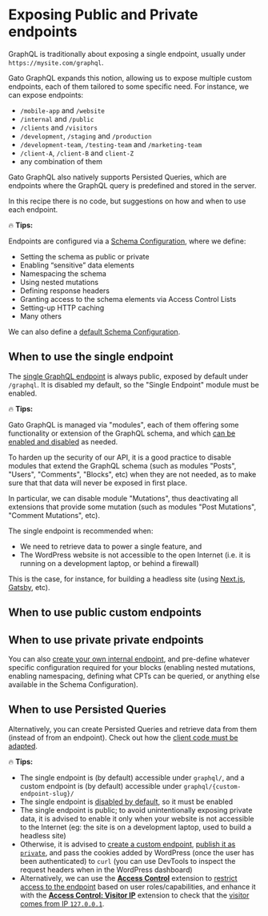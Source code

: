 # Exposing Public and Private endpoints

GraphQL is traditionally about exposing a single endpoint, usually under `https://mysite.com/graphql`.

Gato GraphQL expands this notion, allowing us to expose multiple custom endpoints, each of them tailored to some specific need. For instance, we can expose endpoints:

- `/mobile-app` and `/website`
- `/internal` and `/public`
- `/clients` and `/visitors`
- `/development`, `/staging` and `/production`
- `/development-team`, `/testing-team` and `/marketing-team`
- `/client-A`, `/client-B` and `client-Z`
- any combination of them

Gato GraphQL also natively supports Persisted Queries, which are endpoints where the GraphQL query is predefined and stored in the server.

In this recipe there is no code, but suggestions on how and when to use each endpoint.

<div class="doc-highlight" markdown=1>

🔥 **Tips:**

Endpoints are configured via a [Schema Configuration](https://gatographql.com/guides/use/creating-a-schema-configuration/), where we define:

- Setting the schema as public or private
- Enabling “sensitive” data elements
- Namespacing the schema
- Using nested mutations
- Defining response headers
- Granting access to the schema elements via Access Control Lists
- Setting-up HTTP caching
- Many others

We can also define a [default Schema Configuration](https://gatographql.com/guides/config/defining-the-default-schema-configuration/).

</div>

## When to use the single endpoint

The [single GraphQL endpoint](https://gatographql.com/guides/config/enabling-and-configuring-the-single-endpoint/) is always public, exposed by default under `/graphql`. It is disabled my default, so the "Single Endpoint" module must be enabled.

<div class="doc-highlight" markdown=1>

🔥 **Tips:**

Gato GraphQL is managed via "modules", each of them offering some functionality or extension of the GraphQL schema, and which [can be enabled and disabled](https://gatographql.com/guides/config/browsing-enabling-and-disabling-modules/) as needed.

To harden up the security of our API, it is a good practice to disable modules that extend the GraphQL schema (such as modules "Posts", "Users", "Comments", "Blocks", etc) when they are not needed, as to make sure that that data will never be exposed in first place.

In particular, we can disable module "Mutations", thus deactivating all extensions that provide some mutation (such as modules "Post Mutations", "Comment Mutations", etc).

</div>

The single endpoint is recommended when:

- We need to retrieve data to power a single feature, and
- The WordPress website is not accessible to the open Internet (i.e. it is running on a development laptop, or behind a firewall)

This is the case, for instance, for building a headless site (using [Next.js](https://nextjs.org/), [Gatsby](https://www.gatsbyjs.com/), etc).

## When to use public custom endpoints




## When to use private private endpoints

You can also [create your own internal endpoint](https://gatographql.com/guides/config/creating-custom-internal-endpoints-for-blocks/), and pre-define whatever specific configuration required for your blocks (enabling nested mutations, enabling namespacing, defining what CPTs can be queried, or anything else available in the Schema Configuration).

## When to use Persisted Queries

Alternatively, you can create Persisted Queries and retrieve data from them (instead of from an endpoint). Check out how the [client code must be adapted](https://gatographql.com/guides/intro/connecting-to-the-graphql-server-from-a-client/#heading-executing-persisted-queries).



<div class="doc-highlight" markdown=1>

🔥 **Tips:**

- The single endpoint is (by default) accessible under `graphql/`, and a custom endpoint is (by default) accessible under `graphql/{custom-endpoint-slug}/`
- The single endpoint is [disabled by default](https://gatographql.com/guides/config/enabling-and-configuring-the-single-endpoint/), so it must be enabled
- The single endpoint is public; to avoid unintentionally exposing private data, it is advised to enable it only when your website is not accessible to the Internet (eg: the site is on a development laptop, used to build a headless site)
- Otherwise, it is advised to [create a custom endpoint](https://gatographql.com/guides/use/creating-a-custom-endpoint/), [publish it as `private`](https://gatographql.com/guides/special-features/public-private-and-password-protected-endpoints/#heading-private-endpoints), and pass the cookies added by WordPress (once the user has been authenticated) to `curl` (you can use DevTools to inspect the request headers when in the WordPress dashboard)
- Alternatively, we can use the [**Access Control**](https://gatographql.com/extensions/access-control/) extension to [restrict access to the endpoint](https://gatographql.com/guides/use/defining-access-control/) based on user roles/capabilities, and enhance it with the [**Access Control: Visitor IP**](https://gatographql.com/extensions/access-control-visitor-ip/) extension to check that the [visitor comes from IP `127.0.0.1`](https://gatographql.com/guides/config/restricting-access-by-visitor-ip/).

</div>